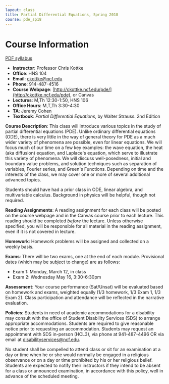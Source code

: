 ```yaml
---
layout: class
title: Partial Differential Equations, Spring 2018
course: pde_sp18
---
```


Course Information
====================================
[PDF syllabus](syllabus.pdf)

- **Instructor**: Professor Chris Kottke
- **Office**: HNS 104
- **Email**: [ckottke@ncf.edu](mailto:ckottke@ncf.edu)
- **Phone**: 914-487-4516
- **Course Webpage**: [http://ckottke.ncf.edu/pde/](http://ckottke.ncf.edu/pde), or Canvas
- **Lectures**: M,Th 12:30-1:50, HNS 106
- **Office Hours**: M,T,Th 3:30-4:30
- **TA**: Jeremy Cohen
- **Textbook**: *Partial Differential Equations*, by Walter Strauss. 2nd Edition

**Course Description**:
This class will introduce various topics in the study of partial differential equations (PDE). Unlike
ordinary differential equations (ODE), there is very little in the way of general theory for PDE as a much wider
variety of phenomena are possible, even for linear equations. We will focus much of our time on a few key examples:
the wave equation, the heat (aka diffusion) equation, and Laplace's equation, which serve to illustrate this variety of phenomena.
We will discuss well-posedness, initial and boundary value problems, and
solution techniques such as separation of variables, Fourier series, and Green's
Functions. Depending on time and the interests of the class, we may cover one or more of several additional advanced topics.

Students should have had a prior class in ODE, linear algebra, and
multivariable calculus. Background in physics will be helpful, though not
required.

**Reading Assignments**: 
A reading assignment for each class will be posted on the course webpage and in
the Canvas course prior to each lecture. This reading should be completed
*before* the lecture. Unless otherwise specified, you will be responsible for 
all material in the reading assignment, even if it is not covered in lecture.

**Homework**:
Homework problems will be assigned and collected on a weekly basis.

**Exams**: There will be two exams, one at the end of each module. 
Provisional dates (which may be subject to change) are as follows:

- Exam 1: Monday, March 12, in class
- Exam 2: Wednesday May 16, 3:30-6:30pm

**Assessment**: 
Your course performance (Sat/Unsat) will be evaluated based on homework and
exams, weighted equally (1/3 homework, 1/3 Exam 1, 1/3 Exam 2).  Class
participation and attendance will be reflected in the narrative evaluation.

**Policies**: 
Students in need of academic accommodations for a disability may consult with the office of Student
Disability Services (SDS) to arrange appropriate accommodations. Students are required to give
reasonable notice prior to requesting an accommodation. Students may request an appointment with
SDS in-person (HCL3), via phone at 941-487-4496 OR via email at disabilityservices@ncf.edu.

No student shall be compelled to attend class or sit for an examination at a
day or time when he or she would normally be engaged in a religious observance
or on a day or time prohibited by his or her religious belief.  Students are
expected to notify their instructors if they intend to be absent for a class or
announced examination, in accordance with this policy, well in advance of the scheduled
meeting.

